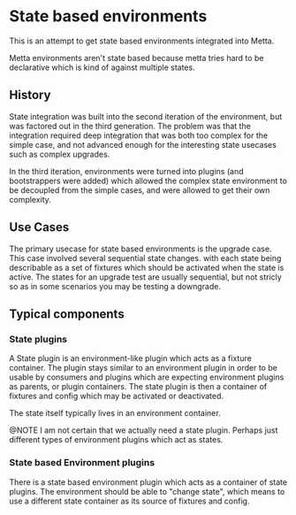 # State based environments

This is an attempt to get state based environments integrated into Metta.

Metta environments aren't state based because metta tries hard to be declarative
which is kind of against multiple states.

## History

State integration was built into the second iteration of the environment, but
was factored out in the third generation.  The problem was that the integration
required deep integration that was both too complex for the simple case, and
not advanced enough for the interesting state usecases such as complex upgrades.

In the third iteration, environments were turned into plugins (and bootstrappers
were added) which allowed the complex state environment to be decoupled from the
simple cases, and were allowed to get their own complexity.

## Use Cases

The primary usecase for state based environments is the upgrade case.  This case
involved several sequential state changes. with each state being describable as
a set of fixtures which should be activated when the state is active.
The states for an upgrade test are usually sequential, but not stricly so as in
some scenarios you may be testing a downgrade.

## Typical components

### State plugins

A State plugin is an environment-like plugin which acts as a fixture container.
The plugin stays similar to an environment plugin in order to be usable by
consumers and plugins which are expecting environment plugins as parents, or
plugin containers.
The state plugin is then a container of fixtures and config which may be
activated or deactivated.

The state itself typically lives in an environment container.

@NOTE I am not certain that we actually need a state plugin. Perhaps just
  different types of environment plugins which act as states.

### State based Environment plugins

There is a state based environment plugin which acts as a container of state
plugins.  The environment should be able to "change state", which means to use
a different state container as its source of fixtures and config.
